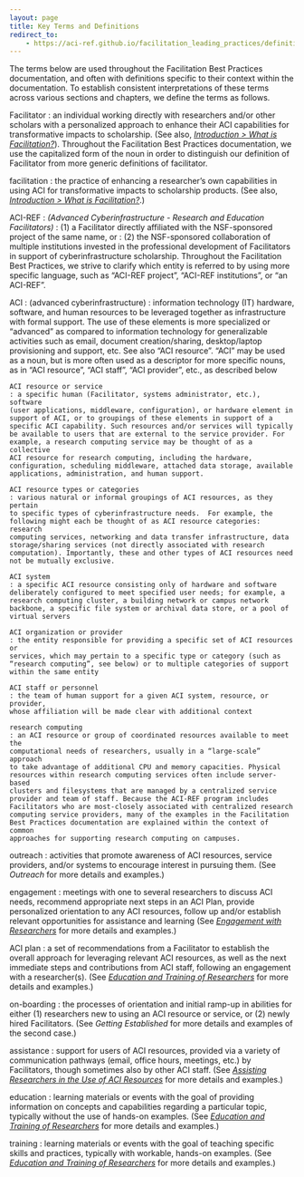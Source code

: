 ```yaml
---
layout: page
title: Key Terms and Definitions
redirect_to:
    - https://aci-ref.github.io/facilitation_leading_practices/definitions
---
```


The terms below are used throughout the Facilitation Best Practices
documentation, and often with definitions specific to their context
within the documentation. To establish consistent interpretations of
these terms across various sections and chapters, we define the terms as
follows.


Facilitator
: an individual working directly with researchers and/or other scholars
with a personalized approach to enhance their ACI capabilities for
transformative impacts to scholarship. (See also, *[Introduction > What is
Facilitation?](../introduction/#whatis)*). Throughout the Facilitation Best Practices
documentation, we use the capitalized form of the noun in order to
distinguish our definition of Facilitator from more generic definitions
of facilitator.

facilitation
: the practice of enhancing a researcher’s own capabilities in using ACI
for transformative impacts to scholarship products. (See also,
*[Introduction > What is Facilitation?](../introduction/#whatis)*.)

ACI-REF
: *(Advanced Cyberinfrastructure - Research and Education Facilitators)*
: (1) a Facilitator directly affiliated with the NSF-sponsored project of the
same name, or 
: (2) the NSF-sponsored collaboration of multiple
institutions invested in the professional development of Facilitators in
support of cyberinfrastructure scholarship. Throughout the Facilitation
Best Practices, we strive to clarify which entity is referred to by
using more specific language, such as “ACI-REF project”, “ACI-REF
institutions”, or “an ACI-REF”.

ACI
: (advanced cyberinfrastructure) 
: information technology (IT) hardware,
software, and human resources to be leveraged together as infrastructure
with formal support. The use of these elements is more specialized or
“advanced” as compared to information technology for generalizable
activities such as email, document creation/sharing, desktop/laptop
provisioning and support, etc. See also “ACI resource”. “ACI” may be
used as a noun, but is more often used as a descriptor for more specific
nouns, as in “ACI resource”, “ACI staff”, “ACI provider”, etc., as
described below

	ACI resource or service
	: a specific human (Facilitator, systems administrator, etc.), software
	(user applications, middleware, configuration), or hardware element in
	support of ACI, or to groupings of these elements in support of a
	specific ACI capability. Such resources and/or services will typically
	be available to users that are external to the service provider. For
	example, a research computing service may be thought of as a collective
	ACI resource for research computing, including the hardware,
	configuration, scheduling middleware, attached data storage, available
	applications, administration, and human support.	

	ACI resource types or categories
	: various natural or informal groupings of ACI resources, as they pertain
	to specific types of cyberinfrastructure needs.  For example, the
	following might each be thought of as ACI resource categories: research
	computing services, networking and data transfer infrastructure, data
	storage/sharing services (not directly associated with research
	computation). Importantly, these and other types of ACI resources need
	not be mutually exclusive.

	ACI system
	: a specific ACI resource consisting only of hardware and software
	deliberately configured to meet specified user needs; for example, a
	research computing cluster, a building network or campus network
	backbone, a specific file system or archival data store, or a pool of
	virtual servers

	ACI organization or provider
	: the entity responsible for providing a specific set of ACI resources or
	services, which may pertain to a specific type or category (such as
	“research computing”, see below) or to multiple categories of support
	within the same entity

	ACI staff or personnel
	: the team of human support for a given ACI system, resource, or provider,
	whose affiliation will be made clear with additional context

	research computing
	: an ACI resource or group of coordinated resources available to meet the
	computational needs of researchers, usually in a “large-scale” approach
	to take advantage of additional CPU and memory capacities. Physical
	resources within research computing services often include server-based
	clusters and filesystems that are managed by a centralized service
	provider and team of staff. Because the ACI-REF program includes
	Facilitators who are most-closely associated with centralized research
	computing service providers, many of the examples in the Facilitation
	Best Practices documentation are explained within the context of common
	approaches for supporting research computing on campuses.


outreach
: activities that promote awareness of ACI resources, service providers,
and/or systems to encourage interest in pursuing them. (See *Outreach* for
more details and examples.)

engagement
: meetings with one to several researchers to discuss ACI needs, recommend
appropriate next steps in an ACI Plan, provide personalized orientation
to any ACI resources, follow up and/or establish relevant opportunities
for assistance and learning (See *[Engagement with 
Researchers](../activities/03-engagement)* for more
details and examples.)

ACI plan
: a set of recommendations from a Facilitator to establish the overall
approach for leveraging relevant ACI resources, as well as the next
immediate steps and contributions from ACI staff, following an
engagement with a researcher(s). (See *[Education and Training of
Researchers](../activities/06-education)* for more details and examples.)

on-boarding
: the processes of orientation and initial ramp-up in abilities for either
(1) researchers new to using an ACI resource or service, or (2) newly
hired Facilitators. (See *Getting Established* for more details and
examples of the second case.)

assistance
: support for users of ACI resources, provided via a variety of
communication pathways (email, office hours, meetings, etc.) by
Facilitators, though sometimes also by other ACI staff. (See *[Assisting
Researchers in the Use of ACI Resources](../activities/05-assistance)* for more 
details and examples.)

education
: learning materials or events with the goal of providing information on
concepts and capabilities regarding a particular topic, typically
without the use of hands-on examples. (See *[Education and Training of
Researchers](../activities/06-education)* for more details and examples.)

training
: learning materials or events with the goal of teaching specific skills
and practices, typically with workable, hands-on examples. (See
*[Education and Training of Researchers](../activities/06-education)* for more 
details and examples.)
